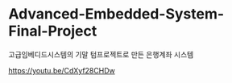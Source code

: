 # Advanced-Embedded-System-Final-Project
고급임베디드시스템의 기말 텀프로젝트로 만든 은행계좌 시스템



https://youtu.be/CdXyf28CHDw

